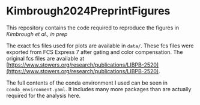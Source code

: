 # Kimbrough2024PreprintFigures

This repository contains the code required to reproduce the figures in *Kimbrough et al., in prep*

The exact fcs files used for plots are available in `data/`. These fcs files were exported from FCS Express 7 after gating and color compensation. The original fcs files are available at [https://www.stowers.org/research/publications/LIBPB-2520](https://www.stowers.org/research/publications/LIBPB-2520).

The full contents of the conda environment I used can be seen in `conda_environment.yaml`. It includes many more packages than are actually required for the analysis here.
